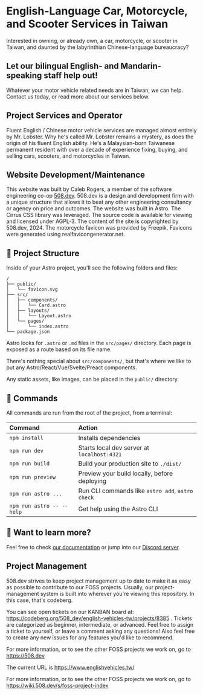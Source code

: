 # English-Language Car, Motorcycle, and Scooter Services in Taiwan

Interested in owning, or already own, a car, motorcycle, or scooter in Taiwan, 
and daunted by the labyrinthian Chinese-language bureaucracy? 

## Let our bilingual English- and Mandarin-speaking staff help out! 

Whatever your motor vehicle related needs are in Taiwan, we can help. Contact us today, or read more about our services below.

## Project Services and Operator
Fluent English / Chinese motor vehicle services are managed almost entirely by Mr. Lobster.
Why he's called Mr. Lobster remains a mystery, as does the origin of his fluent English ability. He's a Malaysian-born Taiwanese permanent resident with over a decade of experience fixing, buying, and selling cars, scooters, and motorcycles in Taiwan.

## Website Development/Maintenance
This website was built by Caleb Rogers, a member of the software engineering co-op [508.dev](https://508.dev). 508.dev is a design and development firm with a unique structure that allows it to beat any other engineering consultancy or agency on price and outcomes.
The website was built in Astro. The Cirrus CSS library was leveraged. The source code is available for viewing and licensed under AGPL-3. The content of the site is copyrighted by 508.dev, 2024.
The motorcycle favicon was provided by Freepik. Favicons were generated using realfavicongenerator.net. 

## 🚀 Project Structure

Inside of your Astro project, you'll see the following folders and files:

```text
/
├── public/
│   └── favicon.svg
├── src/
│   ├── components/
│   │   └── Card.astro
│   ├── layouts/
│   │   └── Layout.astro
│   └── pages/
│       └── index.astro
└── package.json
```

Astro looks for `.astro` or `.md` files in the `src/pages/` directory. Each page is exposed as a route based on its file name.

There's nothing special about `src/components/`, but that's where we like to put any Astro/React/Vue/Svelte/Preact components.

Any static assets, like images, can be placed in the `public/` directory.

## 🧞 Commands

All commands are run from the root of the project, from a terminal:

| Command                   | Action                                           |
| :------------------------ | :----------------------------------------------- |
| `npm install`             | Installs dependencies                            |
| `npm run dev`             | Starts local dev server at `localhost:4321`      |
| `npm run build`           | Build your production site to `./dist/`          |
| `npm run preview`         | Preview your build locally, before deploying     |
| `npm run astro ...`       | Run CLI commands like `astro add`, `astro check` |
| `npm run astro -- --help` | Get help using the Astro CLI                     |

## 👀 Want to learn more?

Feel free to check [our documentation](https://docs.astro.build) or jump into our [Discord server](https://astro.build/chat).

## Project Management

508.dev strives to keep project management up to date to make it as easy as possible
to contribute to our FOSS projects. Usually, our project-management system is built into
wherever you're viewing this repository. In this case, that's codeberg.

You can see open tickets on our KANBAN board at: https://codeberg.org/508_dev/english-vehicles-tw/projects/8385 .
Tickets are categorized as beginner, intermediate, or advanced. Feel free to
assign a ticket to yourself, or leave a comment asking any questions! Also feel
free to create any new issues for any features you'd like to recommend.

For more information, or to see the other FOSS projects we work on, go to
https://508.dev

The current URL is https://www.englishvehicles.tw/

For more information, or to see the other FOSS projects we work on, go to https://wiki.508.dev/s/foss-project-index
